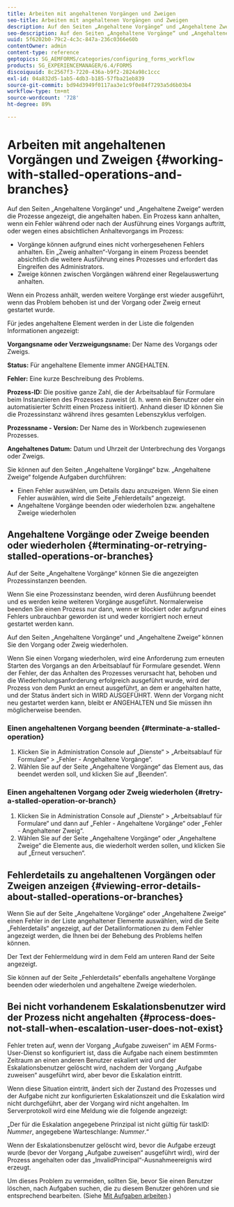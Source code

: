 ```yaml
---
title: Arbeiten mit angehaltenen Vorgängen und Zweigen
seo-title: Arbeiten mit angehaltenen Vorgängen und Zweigen
description: Auf den Seiten „Angehaltene Vorgänge“ und „Angehaltene Zweige“ werden die Prozesse angezeigt, die angehalten haben.
seo-description: Auf den Seiten „Angehaltene Vorgänge“ und „Angehaltene Zweige“ werden die Prozesse angezeigt, die angehalten haben.
uuid: 5f6202b0-79c2-4c3c-847a-236c0366e60b
contentOwner: admin
content-type: reference
geptopics: SG_AEMFORMS/categories/configuring_forms_workflow
products: SG_EXPERIENCEMANAGER/6.4/FORMS
discoiquuid: 8c2567f3-7220-436a-b9f2-2824a98c1ccc
exl-id: 04a832d5-1ab5-4db3-b185-57fba21eb839
source-git-commit: bd94d3949f0117aa3e1c9f0e84f7293a5d6b03b4
workflow-type: tm+mt
source-wordcount: '728'
ht-degree: 89%

---
```


# Arbeiten mit angehaltenen Vorgängen und Zweigen {#working-with-stalled-operations-and-branches}

Auf den Seiten „Angehaltene Vorgänge“ und „Angehaltene Zweige“ werden die Prozesse angezeigt, die angehalten haben. Ein Prozess kann anhalten, wenn ein Fehler während oder nach der Ausführung eines Vorgangs auftritt, oder wegen eines absichtlichen Anhaltevorgangs im Prozess:

* Vorgänge können aufgrund eines nicht vorhergesehenen Fehlers anhalten. Ein „Zweig anhalten“-Vorgang in einem Prozess beendet absichtlich die weitere Ausführung eines Prozesses und erfordert das Eingreifen des Administrators.
* Zweige können zwischen Vorgängen während einer Regelauswertung anhalten.

Wenn ein Prozess anhält, werden weitere Vorgänge erst wieder ausgeführt, wenn das Problem behoben ist und der Vorgang oder Zweig erneut gestartet wurde.

Für jedes angehaltene Element werden in der Liste die folgenden Informationen angezeigt:

**Vorgangsname oder Verzweigungsname:** Der Name des Vorgangs oder Zweigs.

**Status:** Für angehaltene Elemente immer ANGEHALTEN.

**Fehler:** Eine kurze Beschreibung des Problems.

**Prozess-ID:** Die positive ganze Zahl, die der Arbeitsablauf für Formulare beim Instanziieren des Prozesses zuweist (d. h. wenn ein Benutzer oder ein automatisierter Schritt einen Prozess initiiert). Anhand dieser ID können Sie die Prozessinstanz während ihres gesamten Lebenszyklus verfolgen.

**Prozessname - Version:** Der Name des in Workbench zugewiesenen Prozesses.

**Angehaltenes Datum:** Datum und Uhrzeit der Unterbrechung des Vorgangs oder Zweigs.

Sie können auf den Seiten „Angehaltene Vorgänge“ bzw. „Angehaltene Zweige“ folgende Aufgaben durchführen:

* Einen Fehler auswählen, um Details dazu anzuzeigen. Wenn Sie einen Fehler auswählen, wird die Seite „Fehlerdetails“ angezeigt.
* Angehaltene Vorgänge beenden oder wiederholen bzw. angehaltene Zweige wiederholen

## Angehaltene Vorgänge oder Zweige beenden oder wiederholen  {#terminating-or-retrying-stalled-operations-or-branches}

Auf der Seite „Angehaltene Vorgänge“ können Sie die angezeigten Prozessinstanzen beenden.

Wenn Sie eine Prozessinstanz beenden, wird deren Ausführung beendet und es werden keine weiteren Vorgänge ausgeführt. Normalerweise beenden Sie einen Prozess nur dann, wenn er blockiert oder aufgrund eines Fehlers unbrauchbar geworden ist und weder korrigiert noch erneut gestartet werden kann.

Auf den Seiten „Angehaltene Vorgänge“ und „Angehaltene Zweige“ können Sie den Vorgang oder Zweig wiederholen.

Wenn Sie einen Vorgang wiederholen, wird eine Anforderung zum erneuten Starten des Vorgangs an den Arbeitsablauf für Formulare gesendet. Wenn der Fehler, der das Anhalten des Prozesses verursacht hat, behoben und die Wiederholungsanforderung erfolgreich ausgeführt wurde, wird der Prozess von dem Punkt an erneut ausgeführt, an dem er angehalten hatte, und der Status ändert sich in WIRD AUSGEFÜHRT. Wenn der Vorgang nicht neu gestartet werden kann, bleibt er ANGEHALTEN und Sie müssen ihn möglicherweise beenden.

### Einen angehaltenen Vorgang beenden  {#terminate-a-stalled-operation}

1. Klicken Sie in Administration Console auf „Dienste“ > „Arbeitsablauf für Formulare“ > „Fehler - Angehaltene Vorgänge“.
1. Wählen Sie auf der Seite „Angehaltene Vorgänge“ das Element aus, das beendet werden soll, und klicken Sie auf „Beenden“.

### Einen angehaltenen Vorgang oder Zweig wiederholen  {#retry-a-stalled-operation-or-branch}

1. Klicken Sie in Administration Console auf „Dienste“ > „Arbeitsablauf für Formulare“ und dann auf „Fehler - Angehaltene Vorgänge“ oder „Fehler - Angehaltener Zweig“.
1. Wählen Sie auf der Seite „Angehaltene Vorgänge“ oder „Angehaltene Zweige“ die Elemente aus, die wiederholt werden sollen, und klicken Sie auf „Erneut versuchen“.

## Fehlerdetails zu angehaltenen Vorgängen oder Zweigen anzeigen  {#viewing-error-details-about-stalled-operations-or-branches}

Wenn Sie auf der Seite „Angehaltene Vorgänge“ oder „Angehaltene Zweige“ einen Fehler in der Liste angehaltener Elemente auswählen, wird die Seite „Fehlerdetails“ angezeigt, auf der Detailinformationen zu dem Fehler angezeigt werden, die Ihnen bei der Behebung des Problems helfen können.

Der Text der Fehlermeldung wird in dem Feld am unteren Rand der Seite angezeigt.

Sie können auf der Seite „Fehlerdetails“ ebenfalls angehaltene Vorgänge beenden oder wiederholen und angehaltene Zweige wiederholen.

## Bei nicht vorhandenem Eskalationsbenutzer wird der Prozess nicht angehalten  {#process-does-not-stall-when-escalation-user-does-not-exist}

Fehler treten auf, wenn der Vorgang „Aufgabe zuweisen“ im AEM Forms-User-Dienst so konfiguriert ist, dass die Aufgabe nach einem bestimmten Zeitraum an einen anderen Benutzer eskaliert wird und der Eskalationsbenutzer gelöscht wird, nachdem der Vorgang „Aufgabe zuweisen“ ausgeführt wird, aber bevor die Eskalation eintritt.

Wenn diese Situation eintritt, ändert sich der Zustand des Prozesses und der Aufgabe nicht zur konfigurierten Eskalationszeit und die Eskalation wird nicht durchgeführt, aber der Vorgang wird nicht angehalten. Im Serverprotokoll wird eine Meldung wie die folgende angezeigt:

„Der für die Eskalation angegebene Prinzipal ist nicht gültig für taskID: *Nummer*, angegebene Warteschlange: *Nummer*.“

Wenn der Eskalationsbenutzer gelöscht wird, bevor die Aufgabe erzeugt wurde (bevor der Vorgang „Aufgabe zuweisen“ ausgeführt wird), wird der Prozess angehalten oder das „InvalidPrincipal“-Ausnahmeereignis wird erzeugt.

Um dieses Problem zu vermeiden, sollten Sie, bevor Sie einen Benutzer löschen, nach Aufgaben suchen, die zu diesem Benutzer gehören und sie entsprechend bearbeiten. (Siehe [Mit Aufgaben arbeiten](/help/forms/using/admin-help/tasks.md#working-with-tasks).)
